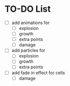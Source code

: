 # TO-DO List

- [ ] add animations for
  - [ ] explosion
  - [ ] growth
  - [ ] extra points
  - [ ] damage
- [ ] add particles for
  - [ ] explosion
  - [ ] growth
  - [ ] extra points
- [ ] add fade in effect for cells
  - [ ] damage
